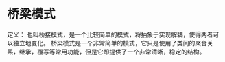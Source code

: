 # 桥梁模式
定义： 也叫桥接模式，是一个比较简单的模式，将抽象于实现解耦，使得两者可以独立地变化。
桥梁模式是一个非常简单的模式，它只是使用了类间的聚合关系，继承，覆写等常用功能，但是它却提供了一个非常清晰，稳定的结构。